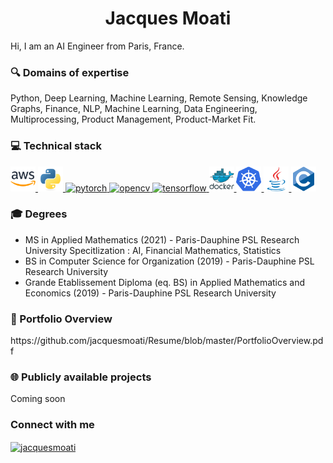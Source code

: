 <h1 align="center">Jacques Moati</h1>
Hi, I am an AI Engineer from Paris, France. 

<h3 align="left">🔍 Domains of expertise</h3>
Python, Deep Learning, Machine Learning, Remote Sensing, Knowledge Graphs, Finance, NLP, Machine Learning, Data Engineering, Multiprocessing, Product Management, Product-Market Fit.

<h3 align="left">💻 Technical stack</h3>
 <a href="https://aws.amazon.com" target="_blank" rel="noreferrer"> <img src="https://raw.githubusercontent.com/devicons/devicon/master/icons/amazonwebservices/amazonwebservices-original-wordmark.svg" alt="aws" width="40" height="40"/> </a> <a href="https://www.python.org" target="_blank" rel="noreferrer"> <img src="https://raw.githubusercontent.com/devicons/devicon/master/icons/python/python-original.svg" alt="python" width="40" height="40"/> </a> <a href="https://pytorch.org/" target="_blank" rel="noreferrer"> <img src="https://www.vectorlogo.zone/logos/pytorch/pytorch-icon.svg" alt="pytorch" width="40" height="40"/> </a> <a href="https://opencv.org/" target="_blank" rel="noreferrer"> <img src="https://www.vectorlogo.zone/logos/opencv/opencv-icon.svg" alt="opencv" width="40" height="40"/> </a> <a href="https://www.tensorflow.org" target="_blank" rel="noreferrer"> <img src="https://www.vectorlogo.zone/logos/tensorflow/tensorflow-icon.svg" alt="tensorflow" width="40" height="40"/> </a><a href="https://www.docker.com/" target="_blank" rel="noreferrer"> <img src="https://raw.githubusercontent.com/devicons/devicon/master/icons/docker/docker-original-wordmark.svg" alt="docker" width="40" height="40"/> </a>  <a href="https://kubernetes.io/" target="_blank" rel="noreferrer"> <img src="https://raw.githubusercontent.com/devicons/devicon/master/icons/kubernetes/kubernetes-original.svg" alt="c" width="40" height="40"/> </a>
<a href="https://www.java.com" target="_blank" rel="noreferrer"> <img src="https://raw.githubusercontent.com/devicons/devicon/master/icons/java/java-original.svg" alt="java" width="40" height="40"/> </a> <a href="https://www.cprogramming.com/" target="_blank" rel="noreferrer"> <img src="https://raw.githubusercontent.com/devicons/devicon/master/icons/c/c-original.svg" alt="c" width="40" height="40"/> </a>

<h3 align="left">🎓 Degrees</h3>

 - MS in Applied Mathematics (2021) - Paris-Dauphine PSL Research University
	 Specitlization : AI, Financial Mathematics, Statistics
- BS in Computer Science for Organization (2019) - Paris-Dauphine PSL Research University
- Grande Etablissement Diploma (eq. BS) in Applied Mathematics and Economics (2019) - Paris-Dauphine PSL Research University

<h3 align="left">💼 Portfolio Overview
</h3>
https://github.com/jacquesmoati/Resume/blob/master/PortfolioOverview.pdf

<h3 align="left">🌐 Publicly available projects</h3>
Coming soon

<h3 align="left">Connect with me</h3>
<p align="left">
<a href="https://www.linkedin.com/in/jacques-moati-5a2262161/" target="blank"><img align="center" src="https://raw.githubusercontent.com/rahuldkjain/github-profile-readme-generator/master/src/images/icons/Social/linked-in-alt.svg" alt="jacquesmoati" height="30" width="40" /></a>
</p>
